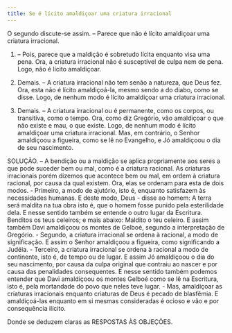```yaml
---
title: Se é lícito amaldiçoar uma criatura irracional
---
```


O segundo discute-se assim. – Parece que não é lícito amaldiçoar uma criatura irracional.  

1. – Pois, parece que a maldição é sobretudo lícita enquanto visa uma pena. Ora, a criatura irracional não é susceptível de culpa nem de pena. Logo, não é lícito amaldiçoar.  

2. Demais. – A criatura irracional não tem senão a natureza, que Deus fez. Ora, esta não é lícito amaldiçoá-la, mesmo sendo a do diabo, como se disse. Logo, de nenhum modo é lícito amaldiçoar uma criatura irracional.  

3. Demais. – A criatura irracional ou é permanente, como os corpos, ou transitiva, como o tempo. Ora, como diz Gregório, vão amaldiçoar o que não existe e mau, o que existe. Logo, de nenhum modo é lícito amaldiçoar uma criatura irracional.  Mas, em contrário, o Senhor amaldiçoou a figueira, como se lê no Evangelho, e Jó amaldiçoou o dia de seu nascimento.  

SOLUÇÃO. – A bendição ou a maldição se aplica propriamente aos seres a que pode suceder bem ou mal, como é a criatura racional. As criaturas irracionais porém dizemos que acontece bem ou mal, em ordem à criatura racional, por causa da qual existem. Ora, elas se ordenam para esta de dois modos. - Primeiro, a modo de ajutório, isto é, enquanto satisfazem às necessidades humanas. E deste modo, Deus - disse ao homem: A terra será maldita na tua obra isto é, que o homem fosse punido pela esterilidade dela. E nesse sentido também se entende o outro lugar da Escritura. Benditos os teus celeiros; e mais abaixo: Maldito o teu celeiro. E assim também Davi amaldiçoou os montes de Gelboé, segundo a interpretação de Gregório. - Segundo, a criatura irracional se ordena à racional, a modo de significação. E assim o Senhor amaldiçoou a figueira, como significando a Judéia. - Terceiro, a criatura irracional se ordena à racional a modo de continente, isto é, de tempo ou de lugar. E assim Jó amaldiçoou o dia do seu nascimento, por causa da culpa original que contraiu ao nascer e por causa das penalidades consequentes. E nesse sentido também podemos entender que Davi amaldiçoou os montes Gelboé como se lê na Escritura, isto é, pela mortandade do povo que neles teve lugar. - Mas, amaldiçoar as criaturas irracionais enquanto criaturas de Deus é pecado de blasfêmia. E amaldiçoá-las enquanto em si mesmas consideradas é ocioso e vão e por consequência ilícito.  

Donde se deduzem claras as RESPOSTAS ÀS OBJEÇÕES.